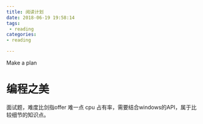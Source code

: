 ```yaml
---
title: 阅读计划
date: 2018-06-19 19:58:14
tags:
 - reading
categories:
- reading

---
```

Make a plan
<!--more-->

# 编程之美
面试题，难度比剑指offer 难一点
cpu 占有率，需要结合windows的API，属于比较细节的知识点。

